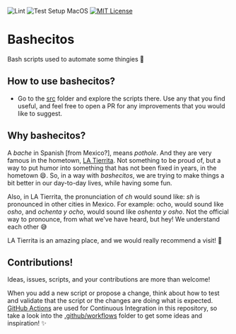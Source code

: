 ![Lint](https://github.com/patitalabs/bashecitos/actions/workflows/lint.yml/badge.svg)
![Test Setup MacOS](https://github.com/patitalabs/bashecitos/actions/workflows/test-setup-macos.yml/badge.svg)
[![MIT License](https://img.shields.io/badge/License-MIT-blue.svg)](LICENSE)

# Bashecitos

Bash scripts used to automate some thingies 👾 

## How to use bashecitos? 

* Go to the [src](src) folder and explore the scripts there. Use any that you find useful, and feel free to open a PR for any improvements that you would like to suggest.

## Why bashecitos? 

A _bache_ in Spanish [from Mexico?], means _pothole_. And they are very famous in the hometown, [LA Tierrita](https://es.wikipedia.org/wiki/Ensenada_(Baja_California)). Not something to be proud of, but a way to put humor into something that has not been fixed in years, in the hometown 😄. So, in a way with _bashecitos_, we are trying to make things a bit better in our day-to-day lives, while having some fun. 

Also, in LA Tierrita, the pronunciation of _ch_ would sound like: _sh_ is pronounced in other cities in Mexico. For example: ocho, would sound like _osho_, and _ochenta y ocho_, would sound like _oshenta y osho_. Not the official way to pronounce, from what we've have heard, but hey! We understand each other 😅

LA Tierrita is an amazing place, and we would really recommend a visit! 💙

## Contributions!

Ideas, issues, scripts, and your contributions are more than welcome!

When you add a new script or propose a change, think about how to test and validate that the script or the changes are doing what is expected. [GitHub Actions](https://github.com/features/actions) are used for Continuous Integration in this repository, so take a look into the [.github/workflows](.github/workflows) folder to get some ideas and inspiration! ✨
